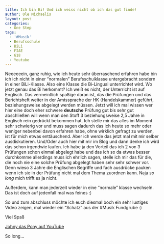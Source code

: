 ```yaml
---
title: Ich bin Bi! Und ich weiss nicht ob ich das gut finde!
author: Ole Michaelis
layout: post
categories:
  - One Step
tags:
  - '#Musik'
  - Berufsschule
  - BiLi
  - FIAE
  - G18
  - Youtube
---
```


Neeeeeein, ganz ruhig, wie ich heute sehr überraschend erfahren habe bin ich ich nicht in einer “normalen” Berufsschulklasse untergebracht sondern in einer BiLi-Klasse. Also eine Klasse die Bi-Lingual unterrichtet wird. Wo jetzt genau das Bi herkommt? Ich weiß es nicht, der Unterricht ist auf Englisch. Das vermeintlich spaßige daran ist, das die Prüfungen und das Berichtsheft weiter in der Amtssprache der HK (Handelskammer) geführt, beziehungsweise abgelegt werden müssen. Jetzt will ich mal wissen wer hier eine doch eher schwere **deutsche** Prüfung gut bis sehr gut abschließen will wenn man den Stoff 3 beziehungsweise 2,5 Jahre in Englisch rein gedrückt bekommen hat. Ich stelle mir das alles im Moment sehr schwierig vor und muss sagen dadurch das ich heute so mehr oder weniger nebenbei davon erfahren habe, ohne wirklich gefragt zu werden, ist für mich etwas enttäuschend. Aber ich werde das jetzt mal mit mir selber ausdiskutieren. Und/Oder auch hier mit mir im Blog und dann denke ich wird das schon irgendwie laufen. Ich habe ja den Vorteil das ich 2 von 3 Prüfungen schon einmal abgelegt habe und das ich so da etwas besser durchkomme allerdings muss ich ehrlich sagen, stelle ich mir das für die, die noch nie eine solche Prüfung abgelegt haben sehr sehr schwer vor. Denn wieso 3 Jahre die Englischen Begriffe und fach ausdrücke pauken wenn ich sie in der Prüfung nicht mal dem Thema zuordnen kann. Naja *so long* mich trifft es ja nicht.

Außerdem, kann man jederzeit wieder in eine “normale” klasse wechseln. Das ist doch auf jedenfall mal was feines :)

So und zum abschluss möchte ich euch diesmal boch ein sehr lustiges Video zeigen, mal wieder ein “Schatz” aus der #Musik Fundgrube :)

Viel Spaß


[Johny das Pony auf YouTube][2]

 [2]: http://www.youtube.com/watch?v=ETnM_mlX5No

So long…